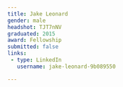 ```yaml
---
title: Jake Leonard
gender: male
headshot: TJT7nNV
graduated: 2015
award: Fellowship
submitted: false
links:
 - type: LinkedIn
   username: jake-leonard-9b089550

---
```


